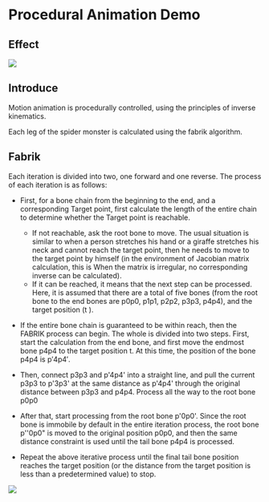 # Procedural Animation Demo

## Effect

![](https://s4.ax1x.com/2022/02/19/Hbzu11.gif)

## Introduce

Motion animation is procedurally controlled, using the principles of inverse kinematics.

Each leg of the spider monster is calculated using the fabrik algorithm.

## Fabrik

Each iteration is divided into two, one forward and one reverse. The process of each iteration is as follows:

- First, for a bone chain from the beginning to the end, and a corresponding Target point, first calculate the length of the entire chain to determine whether the Target point is reachable.
  - If not reachable, ask the root bone to move. The usual situation is similar to when a person stretches his hand or a giraffe stretches his neck and cannot reach the target point, then he needs to move to the target point by himself (in the environment of Jacobian matrix calculation, this is When the matrix is ​​irregular, no corresponding inverse can be calculated).
  - If it can be reached, it means that the next step can be processed. Here, it is assumed that there are a total of five bones (from the root bone to the end bones are p0p0, p1p1, p2p2, p3p3, p4p4), and the target position (t ).

- If the entire bone chain is guaranteed to be within reach, then the FABRIK process can begin. The whole is divided into two steps. First, start the calculation from the end bone, and first move the endmost bone p4p4 to the target position t. At this time, the position of the bone p4p4 is p′4p4′.

- Then, connect p3p3 and p'4p4' into a straight line, and pull the current p3p3 to p'3p3' at the same distance as p'4p4' through the original distance between p3p3 and p4p4. Process all the way to the root bone p0p0

- After that, start processing from the root bone p'0p0'. Since the root bone is immobile by default in the entire iteration process, the root bone p''0p0" is moved to the original position p0p0, and then the same distance constraint is used until the tail bone p4p4 is processed.

- Repeat the above iterative process until the final tail bone position reaches the target position (or the distance from the target position is less than a predetermined value) to stop.

![](https://img-blog.csdn.net/20180506163521466)
